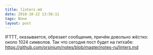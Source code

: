 ```yaml
---
title: linters.md
date: 2018-10-22 13:56:11
tags: None
layout: post
---
```


IFTTT, оказывается, обрезает сообщения, причём довольно жёстко: около 1024 символов. Так что сегодня пост будет на гитхабе:
<https://github.com/orsinium/notes/blob/master/notes-ru/linters.md>
